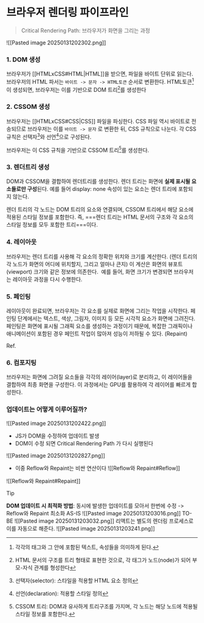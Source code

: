 # 브라우저 렌더링 파이프라인
> Critical Rendering Path: 브라우저가 화면을 그리는 과정

![[Pasted image 20250131202302.png]]
### 1. DOM 생성
브라우저가 [[HTMLxCSS#HTML|HTML]]을 받으면, 파일을 바이트 단위로 읽는다. 브라우저의 HTML 파서는 `바이트 -> 문자 -> HTML토큰` 순서로 변환한다. HTML토큰[^1]이 생성되면, 브라우저는 이를 기반으로 DOM 트리[^2]를 생성한다

### 2. CSSOM 생성

브라우저는 [[HTMLxCSS#CSS|CSS]] 파일을 파싱한다. CSS 파일 역시 바이트로 전송되므로 브라우저는 이를 `바이트 -> 문자` 로 변환한 뒤, CSS 규칙으로 나눈다. 각 CSS 규칙은 선택자[^3]와 선언[^4]으로 구성된다.

브라우저는 이 CSS 규칙을 기반으로 CSSOM 트리[^5]를 생성한다. 

### 3. 렌더트리 생성

DOM과 CSSOM을 결합하여 렌더트리를 생성한다. 렌더 트리는 화면에 **실제 표시될 요소들로만 구성**된다. 예를 들어 display: none 속성이 있는 요소는 렌더 트리에 포함되지 않는다.

렌더 트리의 각 노드는 DOM 트리의 요소와 연결되며, CSSOM 트리에서 해당 요소에 적용된 스타일 정보를 포함한다. 즉, ===렌더 트리는 HTML 문서의 구조와 각 요소의 스타일 정보를 모두 포함한 트리===이다.

### 4. 레이아웃

브라우저는 렌더 트리를 사용해 각 요소의 정확한 위치와 크기를 계산한다. (렌더 트리의 각 노드가 화면의 어디에 위치할지, 그리고 얼마나 큰지)
이 계산은 화면의 뷰포트(viewport) 크기와 같은 정보에 의존한다.  예를 들어, 화면 크기가 변경되면 브라우저는 레이아웃 과정을 다시 수행한다. 


### 5. 페인팅

레이아웃이 완료되면, 브라우저는 각 요소를 실제로 화면에 그리는 작업을 시작한다. 페인팅 단계에서는 텍스트, 색상, 그림자, 이미지 등 모든 시각적 요소가 화면에 그려진다. 
페인팅은 화면에 표시될 그래픽 요소를 생성하는 과정이기 때문에, 복잡한 그래픽이나 애니메이션이 포함된 경우 페인트 작업이 많아져 성능이 저하될 수 있다. (Repaint)

Ref. 

### 6. 컴포지팅

브라우저는 화면에 그려질 요소들을 각각의 레이어(layer)로 분리하고, 이 레이어들을 결합하여 최종 화면을 구성한다. 이 과정에서는 GPU를 활용하여 각 레이어를 빠르게 합성한다. 

[^1]: 각각의 태그와 그 안에 포함된 텍스트, 속성들을 의미하게 된다.
[^2]: HTML 문서의 구조를 트리 형태로 표현한 것으로, 각 태그가 노드(node)가 되어 부모-자식 관계를 형성한다
[^3]: 선택자(selector): 스타일을 적용할 HTML 요소 정의
[^4]: 선언(declaration): 적용할 스타일 정의
[^5]: CSSOM 트리: DOM과 유사하게 트리구조를 가지며, 각 노드는 해당 노드에 적용될 스타일 정보를 포함한다.



### 업데이트는 어떻게 이루어질까?
![[Pasted image 20250131202422.png]]
- JS가 DOM을 수정하여 업데이트 발생
- DOM이 수정 되면 Critical Rendering Path 가 다시 실행된다

![[Pasted image 20250131202827.png]]
- 이중 Reflow와 Repaint는 비싼 연산이다
![[Reflow와 Repaint#Reflow]]

![[Reflow와 Repaint#Repaint]]


>[!tip]
> **DOM 업데이트 시 최적화 방법**: 동시에 발생한 업데이트를 모아서 한번에 수정 -> Reflow와 Repaint 최소화
>AS-IS
>![[Pasted image 20250131203016.png]]
TO-BE
![[Pasted image 20250131203032.png]]
리액트는 별도의 렌더링 프로세스로 이를 자동으로 해준다.
![[Pasted image 20250131203241.png]]
